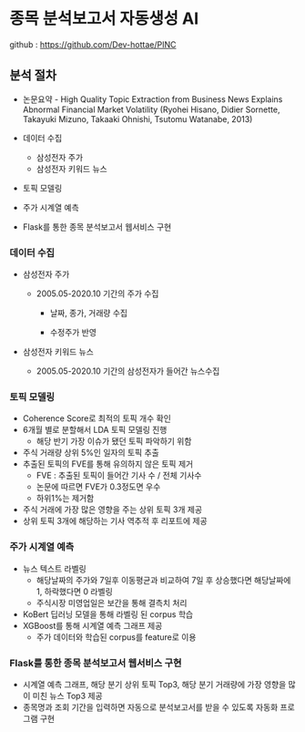 # 종목 분석보고서 자동생성 AI

github : https://github.com/Dev-hottae/PINC



## 분석 절차

- 논문요약 - High Quality Topic Extraction from Business News Explains Abnormal Financial Market Volatility (Ryohei Hisano, Didier Sornette, Takayuki Mizuno, Takaaki Ohnishi, Tsutomu Watanabe, 2013)

- 데이터 수집

  - 삼성전자 주가
  - 삼성전자 키워드 뉴스

- 토픽 모델링

- 주가 시계열 예측

- Flask를 통한 종목 분석보고서 웹서비스 구현

  

### 데이터 수집

- 삼성전자 주가

  - 2005.05-2020.10 기간의 주가 수집

    - 날짜, 종가, 거래량 수집

    - 수정주가 반영

- 삼성전자 키워드 뉴스

  - 2005.05-2020.10 기간의 삼성전자가 들어간 뉴스수집

  

### 토픽 모델링

- Coherence Score로 최적의 토픽 개수 확인
- 6개월 별로 분할해서 LDA 토픽 모델링 진행
  - 해당 반기 가장 이슈가 됐던 토픽 파악하기 위함
- 주식 거래량 상위 5%인 일자의 토픽 추출
- 추출된 토픽의 FVE를 통해 유의하지 않은 토픽 제거
  - FVE : 추출된 토픽이 들어간 기사 수 / 전체 기사수
  - 논문에 따르면 FVE가 0.3정도면 우수
  - 하위1%는 제거함
- 주식 거래에 가장 많은 영향을 주는 상위 토픽 3개 제공
- 상위 토픽 3개에 해당하는 기사 역추적 후 리포트에 제공



### 주가 시계열 예측

- 뉴스 텍스트 라벨링
  - 해당날짜의 주가와 7일후 이동평균과 비교하여 7일 후 상승했다면 해당날짜에 1, 하락했다면 0 라벨링
  - 주식시장 미영업일은 보간을 통해 결측치 처리
- KoBert 딥러닝 모델을 통해 라벨링 된 corpus 학습
- XGBoost를 통해 시계열 예측 그래프 제공
  - 주가 데이터와 학습된 corpus를 feature로 이용



### Flask를 통한 종목 분석보고서 웹서비스 구현

- 시계열 예측 그래프, 해당 분기 상위 토픽 Top3, 해당 분기 거래량에 가장 영향을 많이 미친 뉴스 Top3 제공
- 종목명과 조회 기간을 입력하면 자동으로 분석보고서를 받을 수 있도록 자동화 프로그램 구현





